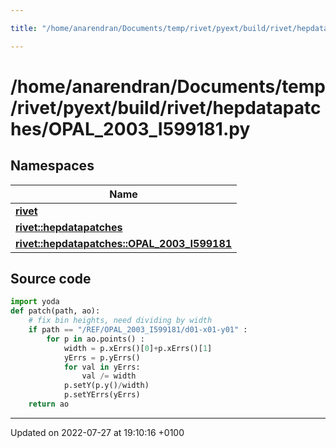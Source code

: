 ```yaml
---

title: "/home/anarendran/Documents/temp/rivet/pyext/build/rivet/hepdatapatches/OPAL_2003_I599181.py"

---
```


# /home/anarendran/Documents/temp/rivet/pyext/build/rivet/hepdatapatches/OPAL_2003_I599181.py



## Namespaces

| Name           |
| -------------- |
| **[rivet](http://example.org/namespaces/namespacerivet/)**  |
| **[rivet::hepdatapatches](http://example.org/namespaces/namespacerivet_1_1hepdatapatches/)**  |
| **[rivet::hepdatapatches::OPAL_2003_I599181](http://example.org/namespaces/namespacerivet_1_1hepdatapatches_1_1opal__2003__i599181/)**  |




## Source code

```python
import yoda
def patch(path, ao):
    # fix bin heights, need dividing by width
    if path == "/REF/OPAL_2003_I599181/d01-x01-y01" :
        for p in ao.points() :
            width = p.xErrs()[0]+p.xErrs()[1]
            yErrs = p.yErrs()
            for val in yErrs:
                val /= width
            p.setY(p.y()/width)
            p.setYErrs(yErrs)
    return ao
```


-------------------------------

Updated on 2022-07-27 at 19:10:16 +0100
